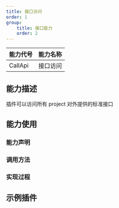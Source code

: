 ```yaml
---
title: 接口访问
order: 1
group:
    title: 接口能力
    order: 2
---
```


| 能力代号 | 能力名称 |
| -------- | -------- |
| CallApi  | 接口访问 |


## 能力描述

插件可以访问所有 project 对外提供的标准接口



## 能力使用

### 能力声明



### 调用方法




### 实现过程





## 示例插件

